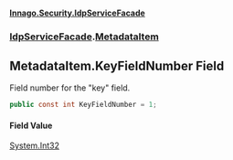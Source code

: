 #### [Innago\.Security\.IdpServiceFacade](../../index.md 'index')
### [IdpServiceFacade](../index.md 'IdpServiceFacade').[MetadataItem](index.md 'IdpServiceFacade\.MetadataItem')

## MetadataItem\.KeyFieldNumber Field

Field number for the "key" field\.

```csharp
public const int KeyFieldNumber = 1;
```

#### Field Value
[System\.Int32](https://learn.microsoft.com/en-us/dotnet/api/system.int32 'System\.Int32')